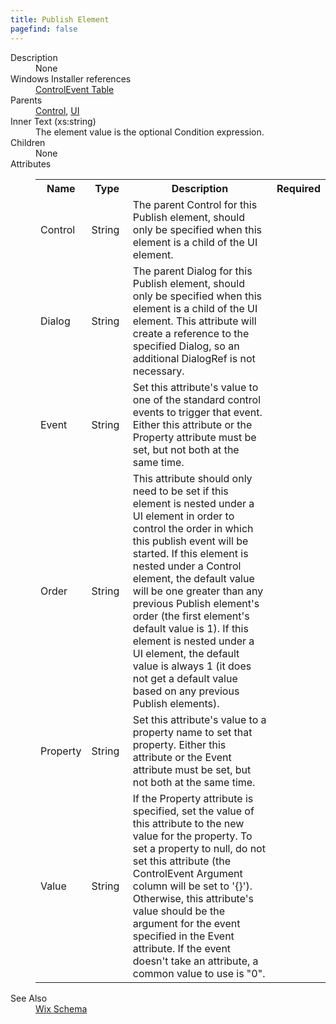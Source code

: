 ```yaml
---
title: Publish Element
pagefind: false
---
```

<dl>
  <dt>Description</dt>
  <dd>None</dd>
  <dt>Windows Installer references</dt>
  <dd>
    <a href="http://msdn.microsoft.com/library/aa368037.aspx" target="_blank">ControlEvent Table</a>
  </dd>
  <dt>Parents</dt>
  <dd>
    <a href="../control/">Control</a>, <a href="../ui/">UI</a></dd>
  <dt>Inner Text (xs:string)</dt>
  <dd>The element value is the optional Condition expression.</dd>
  <dt>Children</dt>
  <dd>None</dd>
  <dt>Attributes</dt>
  <dd>
    <table cellspacing="0" cellpadding="0" class="schema">
      <tr>
        <th width="15%">Name</th>
        <th width="15%">Type</th>
        <th width="65%">Description</th>
        <th width="15%">Required</th>
      </tr>
      <tr>
        <td>Control</td>
        <td>String</td>
        <td>                                 The parent Control for this Publish element, should only be specified when this element is a child of the UI element.                             </td>
        <td>&nbsp;</td>
      </tr>
      <tr>
        <td>Dialog</td>
        <td>String</td>
        <td>                                 The parent Dialog for this Publish element, should only be specified when this element is a child of the UI element.                                 This attribute will create a reference to the specified Dialog, so an additional DialogRef is not necessary.                             </td>
        <td>&nbsp;</td>
      </tr>
      <tr>
        <td>Event</td>
        <td>String</td>
        <td>                                 Set this attribute's value to one of the standard control events to trigger that event.                                 Either this attribute or the Property attribute must be set, but not both at the same time.                             </td>
        <td>&nbsp;</td>
      </tr>
      <tr>
        <td>Order</td>
        <td>String</td>
        <td>                                 This attribute should only need to be set if this element is nested under a UI element in order to                                 control the order in which this publish event will be started.                                 If this element is nested under a Control element, the default value will be one greater than any                                 previous Publish element's order (the first element's default value is 1).                                 If this element is nested under a UI element, the default value is always 1 (it does not get a                                 default value based on any previous Publish elements).                             </td>
        <td>&nbsp;</td>
      </tr>
      <tr>
        <td>Property</td>
        <td>String</td>
        <td>                                 Set this attribute's value to a property name to set that property.                                 Either this attribute or the Event attribute must be set, but not both at the same time.                             </td>
        <td>&nbsp;</td>
      </tr>
      <tr>
        <td>Value</td>
        <td>String</td>
        <td>                                 If the Property attribute is specified, set the value of this attribute to the new value for the property.                                 To set a property to null, do not set this attribute (the ControlEvent Argument column will be set to '{}').                                 Otherwise, this attribute's value should be the argument for the event specified in the Event attribute.                                 If the event doesn't take an attribute, a common value to use is "0".                             </td>
        <td>&nbsp;</td>
      </tr>
    </table>
  </dd>
  <dt>See Also</dt>
  <dd>
    <a href="../">Wix Schema</a>
  </dd>
</dl>
